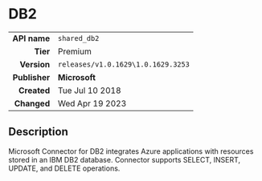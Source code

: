 # DB2
| | |
|-:|-|
|**API name**|`shared_db2`|
|**Tier**|Premium|
|**Version**|`releases/v1.0.1629\1.0.1629.3253`|
|**Publisher**|**Microsoft**|
|**Created**|Tue Jul 10 2018|
|**Changed**|Wed Apr 19 2023|

## Description
Microsoft Connector for DB2 integrates Azure applications with resources stored in an IBM DB2 database. Connector supports SELECT, INSERT, UPDATE, and DELETE operations.
